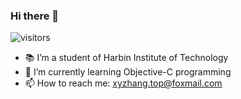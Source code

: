 ### Hi there 👋

![visitors](https://visitor-badge.laobi.icu/badge?page_id=1170300514.Haoyu.README)

<!--
**1170300514/1170300514** is a ✨ _special_ ✨ repository because its `README.md` (this file) appears on your GitHub profile.
- 💬 Ask me about ...
- 😄 Pronouns: ...
- ⚡ Fun fact: ...
Here are some ideas to get you started:
-->

- 📚 I’m a student of Harbin Institute of Technology
- 🌱 I’m currently learning Objective-C programming
- 📫 How to reach me: xyzhang.top@foxmail.com
